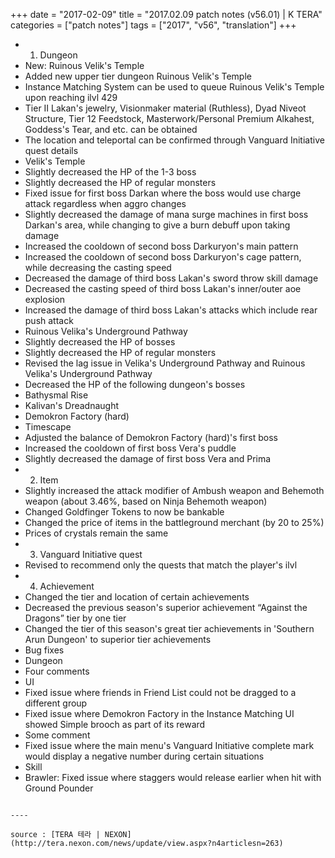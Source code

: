 +++
date = "2017-02-09"
title = "2017.02.09 patch notes (v56.01) | K TERA"
categories = ["patch notes"]
tags = ["2017", "v56", "translation"]
+++

- 1. Dungeon
- New: Ruinous Velik's Temple
- Added new upper tier dungeon Ruinous Velik's Temple
- Instance Matching System can be used to queue Ruinous Velik's Temple upon reaching ilvl 429
- Tier II Lakan's jewelry, Visionmaker material (Ruthless), Dyad Niveot Structure, Tier 12 Feedstock, Masterwork/Personal Premium Alkahest, Goddess's Tear, and etc. can be obtained
- The location and teleportal can be confirmed through Vanguard Initiative quest details
- Velik's Temple
- Slightly decreased the HP of the 1-3 boss
- Slightly decreased the HP of regular monsters
- Fixed issue for first boss Darkan where the boss would use charge attack regardless when aggro changes
- Slightly decreased the damage of mana surge machines in first boss Darkan's area, while changing to give a burn debuff upon taking damage
- Increased the cooldown of second boss Darkuryon's main pattern
- Increased the cooldown of second boss Darkuryon's cage pattern, while decreasing the casting speed
- Decreased the damage of third boss Lakan's sword throw skill damage
- Decreased the casting speed of third boss Lakan's inner/outer aoe explosion
- Increased the damage of third boss Lakan's attacks which include rear push attack
- Ruinous Velika's Underground Pathway
- Slightly decreased the HP of bosses
- Slightly decreased the HP of regular monsters
- Revised the lag issue in Velika's Underground Pathway and Ruinous Velika's Underground Pathway
- Decreased the HP of the following dungeon's bosses
- Bathysmal Rise
- Kalivan's Dreadnaught
- Demokron Factory (hard)
- Timescape
- Adjusted the balance of Demokron Factory (hard)'s first boss
- Increased the cooldown of first boss Vera's puddle
- Slightly decreased the damage of first boss Vera and Prima
- 2. Item
- Slightly increased the attack modifier of Ambush weapon and Behemoth weapon (about 3.46%, based on Ninja Behemoth weapon)
- Changed Goldfinger Tokens to now be bankable
- Changed the price of items in the battleground merchant (by 20 to 25%)
- Prices of crystals remain the same
- 3. Vanguard Initiative quest
- Revised to recommend only the quests that match the player's ilvl
- 4. Achievement
- Changed the tier and location of certain achievements
- Decreased the previous season's superior achievement “Against the Dragons” tier by one tier
- Changed the tier of this season's great tier achievements in 'Southern Arun Dungeon' to superior tier achievements
- Bug fixes
- Dungeon
- Four comments
- UI
- Fixed issue where friends in Friend List could not be dragged to a different group
- Fixed issue where Demokron Factory in the Instance Matching UI showed Simple brooch as part of its reward
- Some comment
- Fixed issue where the main menu's Vanguard Initiative complete mark would display a negative number during certain situations
- Skill
- Brawler: Fixed issue where staggers would release earlier when hit with Ground Pounder
```

----

source : [TERA 테라 | NEXON](http://tera.nexon.com/news/update/view.aspx?n4articlesn=263)
